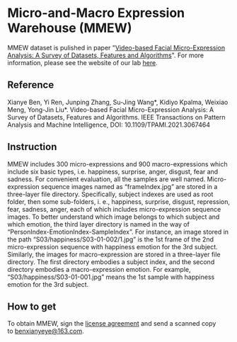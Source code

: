 # Micro-and-Macro Expression Warehouse (MMEW)
MMEW dataset is pulished in paper "[Video-based Facial Micro-Expression Analysis: A Survey of Datasets, Features and Algorithms](https://ieeexplore.ieee.org/abstract/document/9382112)". For more information, please see the website of our lab [here](http://www.dpailab.com/database.html).
## Reference
Xianye Ben, Yi Ren, Junping Zhang, Su-Jing Wang*, Kidiyo Kpalma, Weixiao Meng, Yong-Jin Liu*. Video-based Facial Micro-Expression Analysis: A Survey of Datasets, Features and Algorithms. IEEE Transactions on Pattern Analysis and Machine Intelligence, DOI: 10.1109/TPAMI.2021.3067464
## Instruction
MMEW includes 300 micro-expressions and 900 macro-expressions which include six basic types, i.e. happiness, surprise, anger, disgust, fear and sadness. For convenient evaluation, all the samples are well named. Micro-expression sequence images named as “frameIndex.jpg” are stored in a three-layer file directory. Specifically, subject indexes are used as root folder, then some sub-folders, i. e., happiness, surprise, disgust, repression, fear, sadness, anger, each of which includes micro-expression sequence images. To better understand which image belongs to which subject and which emotion, the third layer directory is named in the way of “PersonIndex-EmotionIndex-SampleIndex”. For instance, an image stored in the path “S03/happiness/S03-01-002/1.jpg” is the 1st frame of the 2nd micro-expression sequence with happiness emotion for the 3rd subject. Similarly, the images for macro-expression are stored in a three-layer file directory. The first directory embodies a subject index, and the second directory embodies a macro-expression emotion. For example, “S03/happiness/S03-01-001.jpg” means the 1st sample with happiness emotion for the 3rd subject.
## How to get
To obtain MMEW, sign the [license agreement](http://www.dpailab.com/Group_files/pdf/MMEW%20release%20agreement-wenqiang.pdf) and send a scanned copy to benxianyeye@163.com.
